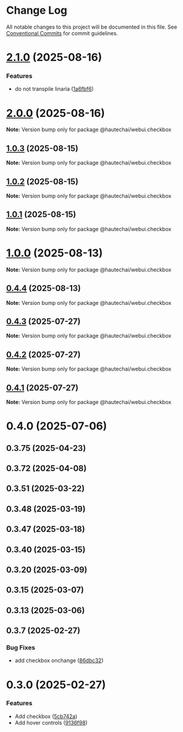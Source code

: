 # Change Log

All notable changes to this project will be documented in this file.
See [Conventional Commits](https://conventionalcommits.org) for commit guidelines.

# [2.1.0](https://github.com/HautechAI/webui/compare/@hautechai/webui.checkbox@1.0.3...@hautechai/webui.checkbox@2.1.0) (2025-08-16)

### Features

- do not transpile linaria ([1a6fbf6](https://github.com/HautechAI/webui/commit/1a6fbf6353a0e5028040006b5045170cf83f1ba0))

# [2.0.0](https://github.com/HautechAI/webui/compare/@hautechai/webui.checkbox@1.0.3...@hautechai/webui.checkbox@2.0.0) (2025-08-16)

**Note:** Version bump only for package @hautechai/webui.checkbox

## [1.0.3](https://github.com/HautechAI/webui/compare/@hautechai/webui.checkbox@1.0.2...@hautechai/webui.checkbox@1.0.3) (2025-08-15)

**Note:** Version bump only for package @hautechai/webui.checkbox

## [1.0.2](https://github.com/HautechAI/webui/compare/@hautechai/webui.checkbox@1.0.1...@hautechai/webui.checkbox@1.0.2) (2025-08-15)

**Note:** Version bump only for package @hautechai/webui.checkbox

## [1.0.1](https://github.com/HautechAI/webui/compare/@hautechai/webui.checkbox@1.0.0...@hautechai/webui.checkbox@1.0.1) (2025-08-15)

**Note:** Version bump only for package @hautechai/webui.checkbox

# [1.0.0](https://github.com/HautechAI/webui/compare/@hautechai/webui.checkbox@0.4.4...@hautechai/webui.checkbox@1.0.0) (2025-08-13)

**Note:** Version bump only for package @hautechai/webui.checkbox

## [0.4.4](https://github.com/HautechAI/webui/compare/@hautechai/webui.checkbox@0.4.3...@hautechai/webui.checkbox@0.4.4) (2025-08-13)

**Note:** Version bump only for package @hautechai/webui.checkbox

## [0.4.3](https://github.com/HautechAI/webui/compare/@hautechai/webui.checkbox@0.4.2...@hautechai/webui.checkbox@0.4.3) (2025-07-27)

**Note:** Version bump only for package @hautechai/webui.checkbox

## [0.4.2](https://github.com/HautechAI/webui/compare/@hautechai/webui.checkbox@0.4.1...@hautechai/webui.checkbox@0.4.2) (2025-07-27)

**Note:** Version bump only for package @hautechai/webui.checkbox

## [0.4.1](https://github.com/HautechAI/webui/compare/@hautechai/webui.checkbox@0.4.0...@hautechai/webui.checkbox@0.4.1) (2025-07-27)

**Note:** Version bump only for package @hautechai/webui.checkbox

# 0.4.0 (2025-07-06)

## 0.3.75 (2025-04-23)

## 0.3.72 (2025-04-08)

## 0.3.51 (2025-03-22)

## 0.3.48 (2025-03-19)

## 0.3.47 (2025-03-18)

## 0.3.40 (2025-03-15)

## 0.3.20 (2025-03-09)

## 0.3.15 (2025-03-07)

## 0.3.13 (2025-03-06)

## 0.3.7 (2025-02-27)

### Bug Fixes

- add checkbox onchange ([86dbc32](https://github.com/HautechAI/webui/commit/86dbc326f7653b29aeabc7fb95d4c2005c228e7e))

# 0.3.0 (2025-02-27)

### Features

- Add checkbox ([5cb742a](https://github.com/HautechAI/webui/commit/5cb742a318d198048c510f745f2ff4b1679282ac))
- Add hover controls ([9136f98](https://github.com/HautechAI/webui/commit/9136f9835a141c02ffe5223983cb15de09d5fd7d))
